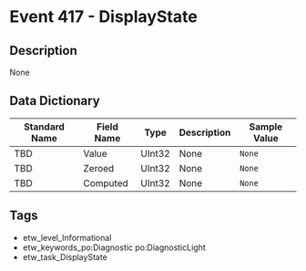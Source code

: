 # Event 417 - DisplayState

## Description
None

## Data Dictionary
|Standard Name|Field Name|Type|Description|Sample Value|
|---|---|---|---|---|
|TBD|Value|UInt32|None|`None`|
|TBD|Zeroed|UInt32|None|`None`|
|TBD|Computed|UInt32|None|`None`|

## Tags
* etw_level_Informational
* etw_keywords_po:Diagnostic po:DiagnosticLight
* etw_task_DisplayState